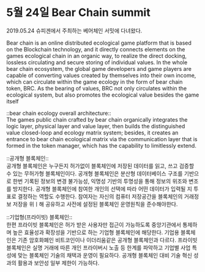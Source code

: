 # 5월 24일 Bear Chain summit
2019.05.24 슈피겐에서 주최하는 베어체인 서밋에 다녀왔다. 

Bear chain is an online distributed ecological game platform that is based on the Blockchain technology, and it directly connects elements on the games ecological chain in an organic way, to realize the direct docking, lossless circulating and secure storing of individual values.
In the whole bear chain ecosystem, the global game developers and game players are capable of converting values created by themselves into their own income, which can circulate within the game ecology in the form of bear chain token, BRC. As the bearing of values, BRC not only circulates within the ecological system, but also promotes the ecological value besides the game itself 

::bear chain ecology overall architecture::</br>
The games public chain crafted by bear chain organically integrates the logic layer, physical layer and value layer, then builds the distinguished value closed-loop and ecology matrix system; besides, it creates an entrance to bear chain ecological matrix via the communication layer that is formed in the token manager, which has the capability to limitlessly extend. 

::공개형 블록체인::</br>
공개형 블록체인은 누구든지 허가없이 블록체인에 저장된 데이터를 읽고, 쓰고 검증할 수 있는 무허가형 블록체인이다. 공개형 블록체인은 분산형 데이터베이스 구조를 기반으로 한번 기록된 정보의 변경 불가능성, 익명성 기반의 투명성을 통해 정보의 위조와 변조를 방지한다. 공개형 블록체인에 참여한 개인의 선택에 따라 어떤 데이터가 입력될 지 투표로 결정하는 역할도 수행한다. 참여자는 자신의 컴퓨터 저장공간을 블록체인의 거래정보 저장을 위ㅣ해 공유하고 사전에 설정된 블록체인 운영원칙을 준수해야한다. 

::기업형(프라이빗) 블록체인::</br>
한편 프라이빗 블록체인은 허가 받은 사용자만 접근이 가능하도록 중앙기관에서 통제하며 높은 효율성과 확장성을 기반으로 하는 기업형 블록체인에 해당한다. 기업용 블록체인은 기존 암호화폐인 비트코인이나 이더리움같은 공개형 블록체인과 다르다. 프라이빗 블록체인은 실명 거래에 따른 개인 프라이버시 노출 등 한계를 파악하고 기업별 사업 특성에 맞는 블록체인 기술의 채택과 운영이 필요하다. 공개형 블록체인 대비 기술 혁신 성과의 활용과 보안성 일부 제한이 가능하다. 
</br></br>
